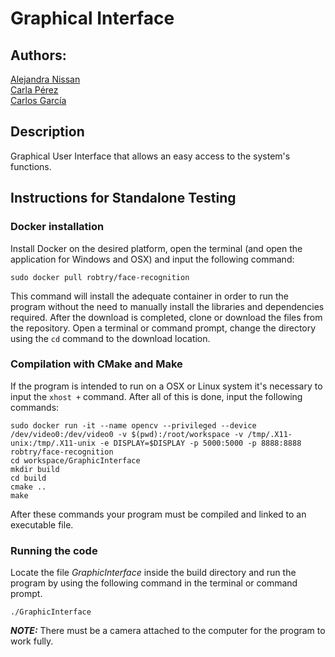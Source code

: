 # Graphical Interface
## Authors:
[Alejandra Nissan](https://github.com/AlejandraNissan) <br/>
[Carla Pérez](https://github.com/CarlaPerezGavilan) <br/>
[Carlos García](https://github.com/cxrlos)

## Description
Graphical User Interface that allows an easy access to the system's functions.

## Instructions for Standalone Testing
### Docker installation
Install Docker on the desired platform, open the terminal (and open the application for Windows and OSX) and input the following command:

```sudo docker pull robtry/face-recognition```

This command will install the adequate container in order to run the program without the need to manually install the libraries and dependencies required. After the download is completed, clone or download the files from the repository. Open a terminal or command prompt, change the directory using the `cd` command to the download location. 

### Compilation with CMake and Make
If the program is intended to run on a OSX or Linux system it's necessary to input the `xhost +` command. After all of this is done, input the following commands:

```
sudo docker run -it --name opencv --privileged --device /dev/video0:/dev/video0 -v $(pwd):/root/workspace -v /tmp/.X11-unix:/tmp/.X11-unix -e DISPLAY=$DISPLAY -p 5000:5000 -p 8888:8888 robtry/face-recognition
cd workspace/GraphicInterface
mkdir build
cd build 
cmake ..
make

```
After these commands your program must be compiled and linked to an executable file.

### Running the code
Locate the file *GraphicInterface* inside the build directory and run the program by using the following command in the terminal or command prompt.

```./GraphicInterface```

***NOTE:*** There must be a camera attached to the computer for the program to work fully.